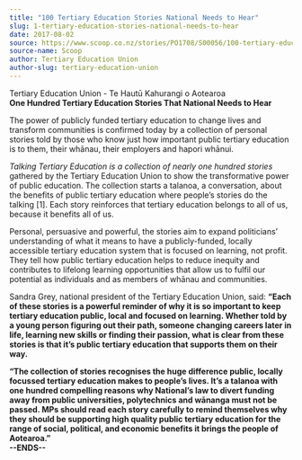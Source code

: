 ```yaml
---
title: "100 Tertiary Education Stories National Needs to Hear"
slug: 1-tertiary-education-stories-national-needs-to-hear
date: 2017-08-02
source: https://www.scoop.co.nz/stories/PO1708/S00056/100-tertiary-education-stories-national-needs-to-hear.htm
source-name: Scoop
author: Tertiary Education Union
author-slug: tertiary-education-union
---
```


<p>Tertiary Education Union - Te Hautū Kahurangi o
Aotearoa<br><strong>One Hundred Tertiary Education Stories
That National Needs to Hear</strong><strong></strong></p>

<p>The
power of publicly funded tertiary education to change lives
and transform communities is confirmed today by a collection
of personal stories told by those who know just how
important public tertiary education is to them, their
whānau, their employers and hapori whānui.</p>

<p><i>Talking Tertiary Education is a collection
of nearly one hundred stories</i> gathered by the
Tertiary Education Union to show the transformative power of
public education. The collection starts a talanoa, a
conversation, about the benefits of public tertiary
education where people’s stories do the talking [1]. Each
story reinforces that tertiary education belongs to all of
us, because it benefits all of us.</p>

<p>Personal, persuasive
and powerful, the stories aim to expand politicians’
understanding of what it means to have a publicly-funded,
locally accessible tertiary education system that is focused
on learning, not profit. They tell how public tertiary
education helps to reduce inequity and contributes to
lifelong learning opportunities that allow us to fulfil our
potential as individuals and as members of whānau and
communities.</p>

<p>Sandra Grey, national president of the
Tertiary Education Union, said: <strong>“Each of these
stories is a powerful reminder of why it is so important to
keep tertiary education public, local and focused on
learning. Whether told by a young person figuring out their
path, someone changing careers later in life, learning new
skills or finding their passion, what is clear from these
stories is that it’s public tertiary education that
supports them on their way.</strong><p>

<p><strong>“The
collection of stories recognises the huge difference public,
locally focussed tertiary education makes to people’s
lives. It’s a talanoa with one hundred compelling reasons
why National’s law to divert funding away from public
universities, polytechnics and wānanga must not be passed.
MPs should read each story carefully to remind themselves
why they should be supporting high quality public tertiary
education for the range of social, political, and economic
benefits it brings the people of
Aotearoa.”</strong><strong></strong><br><strong>--ENDS--</strong><strong></strong></p>